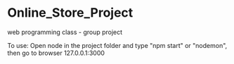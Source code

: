 # Online_Store_Project
web programming class - group project

To use:
Open node in the project folder and type "npm start" or "nodemon", then go to browser 127.0.0.1:3000
